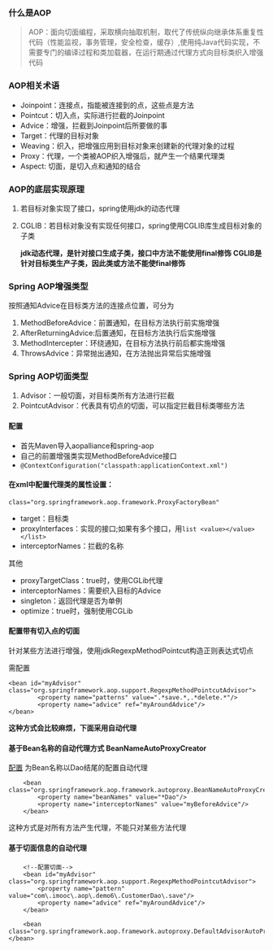 ### 什么是AOP
>AOP：面向切面编程，采取横向抽取机制，取代了传统纵向继承体系重复性代码（性能监视，事务管理，安全检查，缓存）,使用纯Java代码实现，不需要专门的编译过程和类加载器，在运行期通过代理方式向目标类织入增强代码

### AOP相关术语
- Joinpoint：连接点，指能被连接到的点，这些点是方法
- Pointcut：切入点，实际进行拦截的Joinpoint
- Advice：增强，拦截到Joinpoint后所要做的事
- Target：代理的目标对象
- Weaving：织入，把增强应用到目标对象来创建新的代理对象的过程
- Proxy：代理，一个类被AOP织入增强后，就产生一个结果代理类
- Aspect: 切面，是切入点和通知的结合

### AOP的底层实现原理
1. 若目标对象实现了接口，spring使用jdk的动态代理
2. CGLIB：若目标对象没有实现任何接口，spring使用CGLIB库生成目标对象的子类

   **jdk动态代理，是针对接口生成子类，接口中方法不能使用final修饰**
   **CGLIB是针对目标类生产子类，因此类或方法不能使final修饰**
   
   
### Spring AOP增强类型
按照通知Advice在目标类方法的连接点位置，可分为
1. MethodBeforeAdvice：前置通知，在目标方法执行前实施增强
2. AfterReturningAdvice:后置通知，在目标方法执行后实施增强
3. MethodIntercepter：环绕通知，在目标方法执行前后都实施增强
4. ThrowsAdvice：异常抛出通知，在方法抛出异常后实施增强

### Spring AOP切面类型
1. Advisor：一般切面，对目标类所有方法进行拦截
2. PointcutAdvisor：代表具有切点的切面，可以指定拦截目标类哪些方法

#### 配置
- 首先Maven导入aopalliance和spring-aop
- 自己的前置增强类实现MethodBeforeAdvice接口
- ```@ContextConfiguration("classpath:applicationContext.xml")```

#### 在xml中配置代理类的属性设置：
```class="org.springframework.aop.framework.ProxyFactoryBean"```
- target：目标类
- proxyInterfaces：实现的接口;如果有多个接口，用```list <value></value>
  </list>```
- interceptorNames：拦截的名称

其他
- proxyTargetClass：true时，使用CGLib代理
- interceptorNames：需要织入目标的Advice
- singleton：返回代理是否为单例
- optimize：true时，强制使用CGLib

#### 配置带有切入点的切面
针对某些方法进行增强，使用jdkRegexpMethodPointcut构造正则表达式切点 

需配置
```    
<bean id="myAdvisor" class="org.springframework.aop.support.RegexpMethodPointcutAdvisor">
        <property name="patterns" value=".*save.*,.*delete.*"/>
        <property name="advice" ref="myAroundAdvice"/>
</bean>
```
**这种方式会比较麻烦，下面采用自动代理**

#### 基于Bean名称的自动代理方式  BeanNameAutoProxyCreator
[配置](src/main/resources/applicationContext3.xml) 为Bean名称以Dao结尾的配置自动代理
```
    <bean class="org.springframework.aop.framework.autoproxy.BeanNameAutoProxyCreator">
        <property name="beanNames" value="*Dao"/>
        <property name="interceptorNames" value="myBeforeAdvice"/>
    </bean>
```
这种方式是对所有方法产生代理，不能只对某些方法代理

#### 基于切面信息的自动代理
```
    <!--配置切面-->
    <bean id="myAdvisor" class="org.springframework.aop.support.RegexpMethodPointcutAdvisor">
        <property name="pattern" value="com\.imooc\.aop\.demo6\.CustomerDao\.save"/>
        <property name="advice" ref="myAroundAdvice"/>
    </bean>

    <bean class="org.springframework.aop.framework.autoproxy.DefaultAdvisorAutoProxyCreator"></bean>
```




